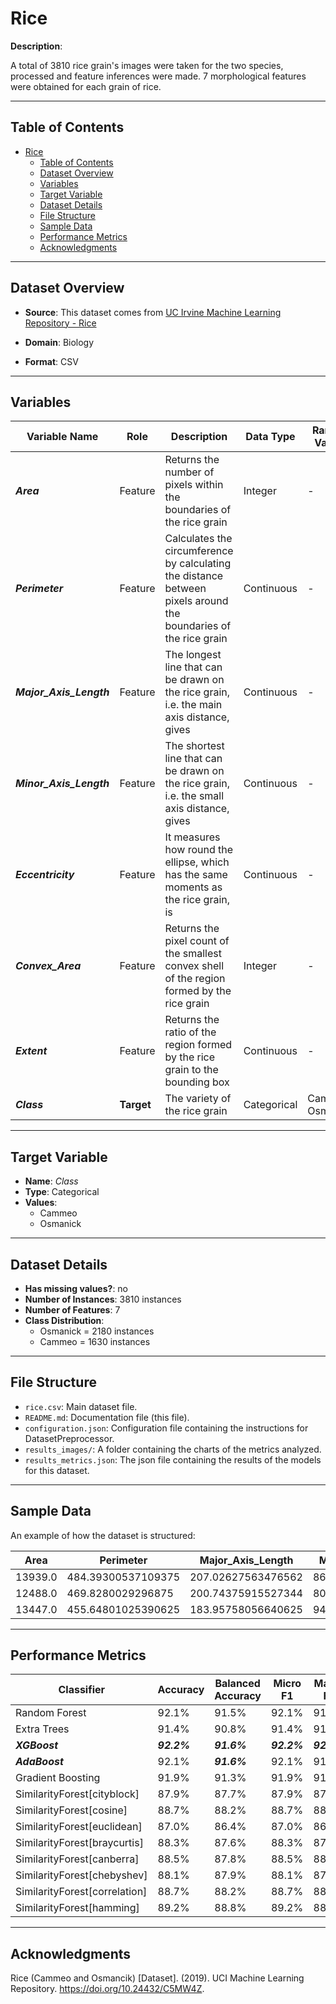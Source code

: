# Rice

**Description**:

A total of 3810 rice grain's images were taken for the two species, processed and feature inferences were made. 7 morphological features were obtained for each grain of rice.

---

## Table of Contents
- [Rice](#rice)
  - [Table of Contents](#table-of-contents)
  - [Dataset Overview](#dataset-overview)
  - [Variables](#variables)
  - [Target Variable](#target-variable)
  - [Dataset Details](#dataset-details)
  - [File Structure](#file-structure)
  - [Sample Data](#sample-data)
  - [Performance Metrics](#performance-metrics)
  - [Acknowledgments](#acknowledgments)

---

## Dataset Overview

- **Source**: This dataset comes from [UC Irvine Machine Learning Repository - Rice](https://archive.ics.uci.edu/dataset/545/rice+cammeo+and+osmancik)

- **Domain**: Biology

- **Format**: CSV

---

## Variables

| Variable Name | Role | Description | Data Type | Range / Values |
|---|---|---|---|---|
| ***Area*** | Feature | Returns the number of pixels within the boundaries of the rice grain | Integer | - |
| ***Perimeter*** | Feature | Calculates the circumference by calculating the distance between pixels around the boundaries of the rice grain | Continuous | - |
| ***Major_Axis_Length*** | Feature | The longest line that can be drawn on the rice grain, i.e. the main axis distance, gives | Continuous | - |
| ***Minor_Axis_Length*** | Feature | The shortest line that can be drawn on the rice grain, i.e. the small axis distance, gives | Continuous | - |
| ***Eccentricity*** | Feature | It measures how round the ellipse, which has the same moments as the rice grain, is | Continuous | - |
| ***Convex_Area*** | Feature | Returns the pixel count of the smallest convex shell of the region formed by the rice grain | Integer | - |
| ***Extent*** | Feature | Returns the ratio of the region formed by the rice grain to the bounding box | Continuous | - |
| ***Class*** | **Target** | The variety of the rice grain | Categorical | Cammeo, Osmancik |

---

## Target Variable

- **Name**: *Class*
- **Type**: Categorical
- **Values**:
  - Cammeo
  - Osmanick

---

## Dataset Details

- **Has missing values?**: no
- **Number of Instances**: 3810 instances
- **Number of Features**: 7
- **Class Distribution**:
  - Osmanick = 2180 instances
  - Cammeo = 1630 instances

---

## File Structure

- `rice.csv`: Main dataset file.
- `README.md`: Documentation file (this file).
- `configuration.json`: Configuration file containing the instructions for DatasetPreprocessor.
- `results_images/`: A folder containing the charts of the metrics analyzed.
- `results_metrics.json`: The json file containing the results of the models for this dataset.

---

## Sample Data

An example of how the dataset is structured:

| Area | Perimeter | Major_Axis_Length | Minor_Axis_Length | Eccentricity | Convex_Area | Extent | **Class** |
|---|---|---|---|---|---|---|---|
| 13939.0 | 484.39300537109375 | 207.02627563476562 | 86.22347259521484 | 0.9091423153877258 | 14233.0 | 0.6424686312675476 | *Cammeo* |
| 12488.0 | 469.8280029296875 | 200.74375915527344 | 80.0468521118164 | 0.917059063911438 | 12932.0 | 0.7446630597114563 | *Cammeo* |
| 13447.0 | 455.64801025390625 | 183.95758056640625 | 94.45813751220703 | 0.8581028580665588 | 13867.0 | 0.6259076595306396 | *Osmancik* |

---

## Performance Metrics

| Classifier | Accuracy | Balanced Accuracy | Micro F1 | Macro F1 | Training Time | Prediction Time | Total Time |
| --- | --- | --- | --- | --- | --- | --- | --- |
| Random Forest | 92.1% | 91.5% | 92.1% | 91.9% | 0.101s | 0.003s | 0.104s |
| Extra Trees | 91.4% | 90.8% | 91.4% | 91.1% | 0.037s | 0.004s | 0.040s |
| ***XGBoost*** | ***92.2%*** | ***91.6%*** | ***92.2%*** | ***92.0%*** | 0.019s | 0.001s | 0.020s |
| ***AdaBoost*** | 92.1% | ***91.6%*** | 92.1% | 91.9% | 0.106s | 0.003s | 0.109s |
| Gradient Boosting | 91.9% | 91.3% | 91.9% | 91.6% | 0.190s | 0.001s | 0.191s |
| SimilarityForest[cityblock] | 87.9% | 87.7% | 87.9% | 87.7% | 0.100s | 0.004s | 0.104s |
| SimilarityForest[cosine] | 88.7% | 88.2% | 88.7% | 88.4% | 0.044s | 0.004s | 0.048s |
| SimilarityForest[euclidean] | 87.0% | 86.4% | 87.0% | 86.6% | 0.034s | 0.004s | 0.038s |
| SimilarityForest[braycurtis] | 88.3% | 87.6% | 88.3% | 87.9% | 0.038s | 0.004s | 0.042s |
| SimilarityForest[canberra] | 88.5% | 87.8% | 88.5% | 88.1% | 0.043s | 0.004s | 0.047s |
| SimilarityForest[chebyshev] | 88.1% | 87.9% | 88.1% | 87.8% | 0.034s | 0.004s | 0.037s |
| SimilarityForest[correlation] | 88.7% | 88.2% | 88.7% | 88.4% | 0.045s | 0.004s | 0.049s |
| SimilarityForest[hamming] | 89.2% | 88.8% | 89.2% | 88.9% | 0.042s | 0.004s | 0.046s |

---

## Acknowledgments

Rice (Cammeo and Osmancik) [Dataset]. (2019). UCI Machine Learning Repository. https://doi.org/10.24432/C5MW4Z.